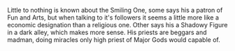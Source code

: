 Little to nothing is known about the Smiling One,  some says his a patron of Fun and Arts, but when talking to it's followers it seems a little more like a economic designation than a religious one. Other says his a Shadowy Figure in a dark alley, which makes more sense.
His priests are beggars and madman, doing miracles only high priest of Major Gods would capable of.